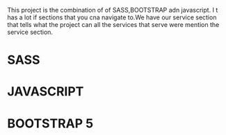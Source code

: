 This project is the combination of of SASS,BOOTSTRAP adn javascript.
I t has a lot if sections that you cna navigate to.We have our service  section that tells  what the project can all the services that serve were mention the service  section.

# SASS
# JAVASCRIPT
# BOOTSTRAP 5 
